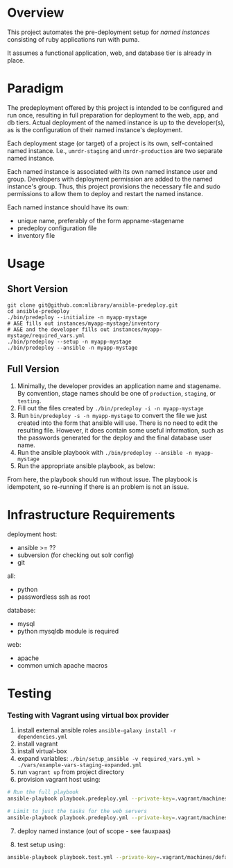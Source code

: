 # Overview

This project automates the pre-deployment setup for *named instances*
consisting of ruby applications run with puma.

It assumes a functional application, web, and database tier is already
in place.

# Paradigm

The predeployment offered by this project is intended to be configured
and run once, resulting in full preparation for deployment to the web,
app, and db tiers.  Actual deployment of the named instance is up to the developer(s),
as is the configuration of their named instance's deployment.

Each deployment stage (or target) of a project is its own, self-contained
named instance.  I.e., `umrdr-staging` and `umrdr-production` are two
separate named instance.

Each named instance is associated with its own named instance user and group.
Developers with deployment permission are added to the named instance's
group.  Thus, this project provisions the necessary file and sudo
permissions to allow them to deploy and restart the named instance.

Each named instance should have its own:
* unique name, preferably of the form appname-stagename
* predeploy configuration file
* inventory file

# Usage

## Short Version

```
git clone git@github.com:mlibrary/ansible-predeploy.git
cd ansible-predeploy
./bin/predeploy --initialize -n myapp-mystage
# A&E fills out instances/myapp-mystage/inventory
# A&E and the developer fills out instances/myapp-mystage/required_vars.yml
./bin/predeploy --setup -n myapp-mystage
./bin/predeploy --ansible -n myapp-mystage
```

## Full Version


1. Minimally, the developer provides an application name and stagename.
   By convention, stage names should be one of `production`, `staging`,
   or `testing`.
2. Fill out the files created by `./bin/predeploy -i -n myapp-mystage`
3. Run `bin/predeploy -s -n myapp-mystage` to convert the
   file we just created into the form that ansible will use.  There is
   no need to edit the resulting file.  However, it does contain some useful
   information, such as the passwords generated for the deploy and the
   final database user name.
4. Run the ansible playbook with `./bin/predeploy --ansible -n myapp-mystage`
5. Run the appropriate ansible playbook, as below:

From here, the playbook should run without issue.  The playbook
is idempotent, so re-running if there is an problem is not an
issue.

# Infrastructure Requirements

deployment host:
* ansible >= ??
* subversion (for checking out solr config)
* git

all:
* python
* passwordless ssh as root

database:
* mysql
* python mysqldb module is required

web:
* apache
* common umich apache macros



# Testing
### Testing with Vagrant using virtual box provider
1. install external ansible roles `ansible-galaxy install -r dependencies.yml`
2. install vagrant
3. install virtual-box
4. expand variables: `./bin/setup_ansible -v required_vars.yml > ./vars/example-vars-staging-expanded.yml`
5. run `vagrant up` from project directory
6. provision vagrant host using:

```bash
# Run the full playbook
ansible-playbook playbook.predeploy.yml --private-key=.vagrant/machines/default/virtualbox/private_key -u vagrant -i inventory/vagrant --extra-vars="config_file=./vars/example-vars-staging-expanded.yml"

# Limit to just the tasks for the web servers
ansible-playbook playbook.predeploy.yml --private-key=.vagrant/machines/default/virtualbox/private_key -u vagrant -i inventory/vagrant --extra-vars="config_file=./vars/example-vars-staging-expanded.yml" -l web

```

7. deploy named instance (out of scope - see fauxpaas)

8. test setup using:

```bash
ansible-playbook playbook.test.yml --private-key=.vagrant/machines/default/virtualbox/private_key -u vagrant -i inventory/vagrant --extra-vars="config_file=./vars/example-vars-staging-expanded.yml"
```


